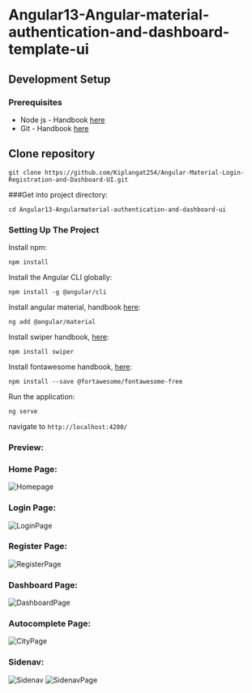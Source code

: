 # Angular13-Angular-material-authentication-and-dashboard-template-ui

## Development Setup

### Prerequisites

- Node js - Handbook [here](https://git-scm.com/)
- Git - Handbook [here](https://nodejs.org/en/)

## Clone repository

```
git clone https://github.com/Kiplangat254/Angular-Material-Login-Registration-and-Dashboard-UI.git
```

###Get into project directory:

```
cd Angular13-Angularmaterial-authentication-and-dashboard-ui
```

### Setting Up The Project

Install npm:

```
npm install 
```
Install the Angular CLI globally:

```
npm install -g @angular/cli
```

Install angular material, handbook [here](https://github.com/angular/components):

```
ng add @angular/material
```

Install swiper handbook, [here](https://github.com/nolimits4web/swiper):

```
npm install swiper
```

Install fontawesome handbook, [here](https://github.com/FortAwesome/Font-Awesome):

```
npm install --save @fortawesome/fontawesome-free

```

Run the application:

```
ng serve
```
navigate to `http://localhost:4200/`

### Preview:

### Home Page:
![Homepage](https://user-images.githubusercontent.com/100850009/160275372-52dc575a-4bcf-4ef1-99fe-033ed0439721.PNG)
### Login Page:
![LoginPage](https://user-images.githubusercontent.com/100850009/160275393-449f1366-d19c-466f-b24e-0cc41ae9da7a.PNG)
### Register Page:
![RegisterPage](https://user-images.githubusercontent.com/100850009/160275396-fc220e19-b38c-40f1-851c-de1a7547582f.PNG)
### Dashboard Page:
![DashboardPage](https://user-images.githubusercontent.com/100850009/160275402-ca4b2ea9-59a4-46dc-a78d-d7934d50862b.PNG)
### Autocomplete Page:
![CityPage](https://user-images.githubusercontent.com/100850009/160275411-4304337e-39e5-4fc7-b5ff-b9eacabca2c4.PNG)
### Sidenav:
![Sidenav](https://user-images.githubusercontent.com/100850009/160275421-a7ca2ed5-a00e-4b61-8a7e-33f85b86be8c.PNG)
![SidenavPage](https://user-images.githubusercontent.com/100850009/160275670-6f627db8-b1e5-4505-b7a9-f22071b33167.PNG)

